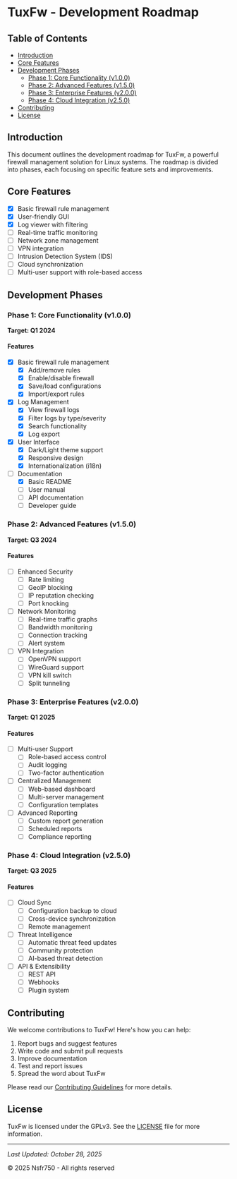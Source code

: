 # TuxFw - Development Roadmap

## Table of Contents
- [Introduction](#introduction)
- [Core Features](#core-features)
- [Development Phases](#development-phases)
  - [Phase 1: Core Functionality (v1.0.0)](#phase-1-core-functionality-v100)
  - [Phase 2: Advanced Features (v1.5.0)](#phase-2-advanced-features-v150)
  - [Phase 3: Enterprise Features (v2.0.0)](#phase-3-enterprise-features-v200)
  - [Phase 4: Cloud Integration (v2.5.0)](#phase-4-cloud-integration-v250)
- [Contributing](#contributing)
- [License](#license)

## Introduction

This document outlines the development roadmap for TuxFw, a powerful firewall management solution for Linux systems. The roadmap is divided into phases, each focusing on specific feature sets and improvements.

## Core Features

- [x] Basic firewall rule management
- [x] User-friendly GUI
- [x] Log viewer with filtering
- [ ] Real-time traffic monitoring
- [ ] Network zone management
- [ ] VPN integration
- [ ] Intrusion Detection System (IDS)
- [ ] Cloud synchronization
- [ ] Multi-user support with role-based access

## Development Phases

### Phase 1: Core Functionality (v1.0.0)

**Target: Q1 2024**

#### Features
- [x] Basic firewall rule management
  - [x] Add/remove rules
  - [x] Enable/disable firewall
  - [x] Save/load configurations
  - [x] Import/export rules

- [x] Log Management
  - [x] View firewall logs
  - [x] Filter logs by type/severity
  - [x] Search functionality
  - [x] Log export

- [x] User Interface
  - [x] Dark/Light theme support
  - [x] Responsive design
  - [x] Internationalization (i18n)

- [ ] Documentation
  - [x] Basic README
  - [ ] User manual
  - [ ] API documentation
  - [ ] Developer guide

### Phase 2: Advanced Features (v1.5.0)

**Target: Q3 2024**

#### Features
- [ ] Enhanced Security
  - [ ] Rate limiting
  - [ ] GeoIP blocking
  - [ ] IP reputation checking
  - [ ] Port knocking

- [ ] Network Monitoring
  - [ ] Real-time traffic graphs
  - [ ] Bandwidth monitoring
  - [ ] Connection tracking
  - [ ] Alert system

- [ ] VPN Integration
  - [ ] OpenVPN support
  - [ ] WireGuard support
  - [ ] VPN kill switch
  - [ ] Split tunneling

### Phase 3: Enterprise Features (v2.0.0)

**Target: Q1 2025**

#### Features
- [ ] Multi-user Support
  - [ ] Role-based access control
  - [ ] Audit logging
  - [ ] Two-factor authentication

- [ ] Centralized Management
  - [ ] Web-based dashboard
  - [ ] Multi-server management
  - [ ] Configuration templates

- [ ] Advanced Reporting
  - [ ] Custom report generation
  - [ ] Scheduled reports
  - [ ] Compliance reporting

### Phase 4: Cloud Integration (v2.5.0)

**Target: Q3 2025**

#### Features
- [ ] Cloud Sync
  - [ ] Configuration backup to cloud
  - [ ] Cross-device synchronization
  - [ ] Remote management

- [ ] Threat Intelligence
  - [ ] Automatic threat feed updates
  - [ ] Community protection
  - [ ] AI-based threat detection

- [ ] API & Extensibility
  - [ ] REST API
  - [ ] Webhooks
  - [ ] Plugin system

## Contributing

We welcome contributions to TuxFw! Here's how you can help:

1. Report bugs and suggest features
2. Write code and submit pull requests
3. Improve documentation
4. Test and report issues
5. Spread the word about TuxFw

Please read our [Contributing Guidelines](docs/CONTRIBUTING.md) for more details.

## License

TuxFw is licensed under the GPLv3. See the [LICENSE](LICENSE) file for more information.

---

*Last Updated: October 28, 2025*

© 2025 Nsfr750 - All rights reserved
